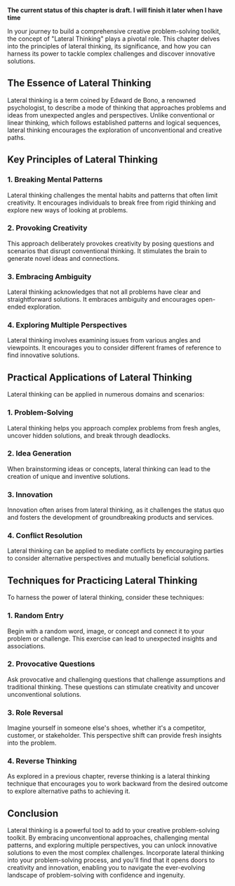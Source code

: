 **The current status of this chapter is draft. I will finish it later when I have time**

In your journey to build a comprehensive creative problem-solving toolkit, the concept of "Lateral Thinking" plays a pivotal role. This chapter delves into the principles of lateral thinking, its significance, and how you can harness its power to tackle complex challenges and discover innovative solutions.

The Essence of Lateral Thinking
-------------------------------

Lateral thinking is a term coined by Edward de Bono, a renowned psychologist, to describe a mode of thinking that approaches problems and ideas from unexpected angles and perspectives. Unlike conventional or linear thinking, which follows established patterns and logical sequences, lateral thinking encourages the exploration of unconventional and creative paths.

Key Principles of Lateral Thinking
----------------------------------

### 1. Breaking Mental Patterns

Lateral thinking challenges the mental habits and patterns that often limit creativity. It encourages individuals to break free from rigid thinking and explore new ways of looking at problems.

### 2. Provoking Creativity

This approach deliberately provokes creativity by posing questions and scenarios that disrupt conventional thinking. It stimulates the brain to generate novel ideas and connections.

### 3. Embracing Ambiguity

Lateral thinking acknowledges that not all problems have clear and straightforward solutions. It embraces ambiguity and encourages open-ended exploration.

### 4. Exploring Multiple Perspectives

Lateral thinking involves examining issues from various angles and viewpoints. It encourages you to consider different frames of reference to find innovative solutions.

Practical Applications of Lateral Thinking
------------------------------------------

Lateral thinking can be applied in numerous domains and scenarios:

### 1. Problem-Solving

Lateral thinking helps you approach complex problems from fresh angles, uncover hidden solutions, and break through deadlocks.

### 2. Idea Generation

When brainstorming ideas or concepts, lateral thinking can lead to the creation of unique and inventive solutions.

### 3. Innovation

Innovation often arises from lateral thinking, as it challenges the status quo and fosters the development of groundbreaking products and services.

### 4. Conflict Resolution

Lateral thinking can be applied to mediate conflicts by encouraging parties to consider alternative perspectives and mutually beneficial solutions.

Techniques for Practicing Lateral Thinking
------------------------------------------

To harness the power of lateral thinking, consider these techniques:

### 1. Random Entry

Begin with a random word, image, or concept and connect it to your problem or challenge. This exercise can lead to unexpected insights and associations.

### 2. Provocative Questions

Ask provocative and challenging questions that challenge assumptions and traditional thinking. These questions can stimulate creativity and uncover unconventional solutions.

### 3. Role Reversal

Imagine yourself in someone else's shoes, whether it's a competitor, customer, or stakeholder. This perspective shift can provide fresh insights into the problem.

### 4. Reverse Thinking

As explored in a previous chapter, reverse thinking is a lateral thinking technique that encourages you to work backward from the desired outcome to explore alternative paths to achieving it.

Conclusion
----------

Lateral thinking is a powerful tool to add to your creative problem-solving toolkit. By embracing unconventional approaches, challenging mental patterns, and exploring multiple perspectives, you can unlock innovative solutions to even the most complex challenges. Incorporate lateral thinking into your problem-solving process, and you'll find that it opens doors to creativity and innovation, enabling you to navigate the ever-evolving landscape of problem-solving with confidence and ingenuity.
